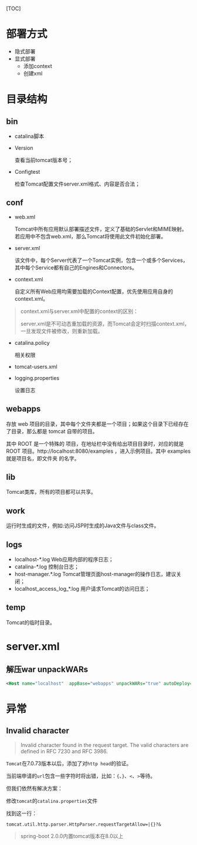 [TOC]

# 部署方式

- 隐式部署
- 显式部署
  - 添加context
  - 创建xml

# 目录结构

## bin

- catalina脚本

- Version

  查看当前tomcat版本号；

- Configtest

  检查Tomcat配置文件server.xml格式、内容是否合法；

## conf

- web.xml

  Tomcat中所有应用默认部署描述文件，定义了基础的Servlet和MIME映射。若应用中不包含web.xml，那么Tomcat将使用此文件初始化部署。

- server.xml

  该文件中，每个Server代表了一个Tomcat实例，包含一个或多个Services，其中每个Service都有自己的Engines和Connectors。

- context.xml

  自定义所有Web应用均需要加载的Context配置，优先使用应用自身的context.xml。

> context.xml与server.xml中配置的context的区别：
>
> server.xml是不可动态重加载的资源，而Tomcat会定时扫描context.xml，一旦发现文件被修改，则重新加载。

- catalina.policy

  相关权限

- tomcat-users.xml

- logging.properties

  设置日志

## webapps

存放 web 项目的目录，其中每个文件夹都是一个项目；如果这个目录下已经存在了目录，那么都是 tomcat 自带的项目。

其中 ROOT 是一个特殊的 项目，在地址栏中没有给出项目目录时，对应的就是 ROOT 项目。http://localhost:8080/examples ，进入示例项目。其中 examples 就是项目名，即文件夹 的名字。

## lib

Tomcat类库，所有的项目都可以共享。

## work

运行时生成的文件，例如:访问JSP时生成的Java文件与class文件。

## logs

- localhost-*.log	Web应用内部的程序日志；
- catalina-*.log	控制台日志；
- host-manager.*.log	Tomcat管理页面host-manager的操作日志，建议关闭；
- localhost_access_log_*.log	用户请求Tomcat的访问日志；

## temp

Tomcat的临时目录。

# server.xml

## 解压war unpackWARs

``` xml
<Host name="localhost"  appBase="webapps" unpackWARs="true" autoDeploy="true">
```

# 异常

## Invalid character

> Invalid character found in the request target. The valid characters are defined in RFC 7230 and RFC 3986.

`Tomcat`在7.0.73版本以后，添加了对`http head`的验证。

当前端申请的`url`包含一些字符时将出错，比如：`{`、`}`、`<`、`>`等待。

但我们依然有解决方案：

修改`tomcat`的`catalina.properties`文件

找到这一行：

``` properties
tomcat.util.http.parser.HttpParser.requestTargetAllow=|{}?&
```

> spring-boot 2.0.0内置tomcat版本在8.0以上